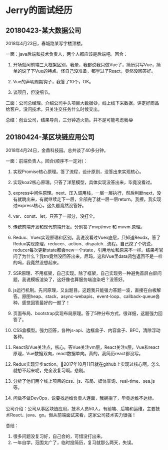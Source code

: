 # Jerry的面试经历

## 20180423-某大数据公司

2018年4月23日，春城路某写字楼顶楼。

一面：java后端和技术负责人，两个人都应该是后端吧。回合：

1. 开场就问前端三大框架区别，我晕，我都说我只做Vue了，简历只写Vue，简单的说了下Vue的特点。怪自己没准备，都学过了React，竟然没回答好。

2. Vue的声明周期钩子，我答了10个，OK。

3. 谈项目，但没细节。

二面：公司总经理。介绍公司手头项目大数据😅，线上线下采数据，评定好商品给客户。没问技术，只关注交任务什么时候交出。

总结：创业公司，结果导向，三分钟造火箭。并不是可能考虑我😂

## 20180424-某区块链应用公司

2018年4月24日，金鼎科技园。总共谈了40多分钟。

一面：前端负责人。回合(顺序不一定对)：

1. 实现Promise核心原理。答了流程，设计原则，没答出来实现核心。

2. 实现koa2核心原理。只答了洋葱模型，具体实现没答出来，毕竟没看过。

3. express中间件原理。next、压入调用栈，一层一层执行，然后判断next，没有就跳出来，有就继续走下一层，全部完了就一层一层return。我擦，我实现过express核心，这久题竟然没答好。

4. var、const、let，只答了一部分，没打全。

5. 传统前端开发和现代前端开发。分别答了mvp/mvc 和 mvvm 原理。

6. Redux、Vuex实现原理和区别。我说没看过Vuex底层，只知道Reudx。答了Redux实现原理，reducer、action、dispatch...流程。自己挖了个坑说，reducer每次更新state都会new一个state，引用地址和原来不一样。结果考官问了为什么？我tm竟然没回答出来，尼玛，这和Vue里data闭包返回不是一样的吗，我竟然没想起来。

7. SSR原理、不用框架，自己实现。除了框架，自己实现另一种避免首屏白屏问题，我说模板渲染了，这好像也算服务端渲染吧？没答好。

8. js运行机制。先问原理，又出题目。这题我只能强力答题一波，直接在白板解答。原图heap、stack、async-webapis、event-loop、callback-queue各种，感觉回答最好的一题了！

9. 页面布局、bootstrap实现布局原理。答了5种分布方式，很详细，这题强力回答了。

10. CSS盒模型。强力回答，各种js-api、边框盒子、内容盒子、BFC，清除浮动各种。

11. React和Vue关注点，核心。答Vue关注vm层，React关注v层，Vue和react原理，Vue数据双向，react数据单向。真的，我简历react都没写。

12. Redux实现异步action。2017年10月11日就在github上实现过核心啊，怎么就想不起来呢，完全没复习啊。悲剧。

13. 分析了他们两个线上项目的css、js、布局、媒体查询、real-time、sea.js等。

14. 问做不做DevOps，说要找运维负责人连面，我婉拒了，毕竟运维不达标。

公司介绍：公司从事区块链应用，技术人员50人，有前端、后端和运维，主要技术React、java、go。但从前端面试来看，这家公司技术实力很强！

总结：

1. 很多问题没复习好，自己会的，可惜没打出来。
2. 一年自学，范围太广了，临时投简历，复习就那么两天，失误。
